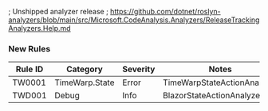 ﻿; Unshipped analyzer release
; https://github.com/dotnet/roslyn-analyzers/blob/main/src/Microsoft.CodeAnalysis.Analyzers/ReleaseTrackingAnalyzers.Help.md

### New Rules

Rule ID | Category | Severity | Notes
--------|----------|----------|-------
TW0001 | TimeWarp.State | Error | TimeWarpStateActionAnalyzer
TWD001 | Debug | Info | BlazorStateActionAnalyzer

